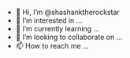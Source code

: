 - 👋 Hi, I’m @shashanktherockstar
- 👀 I’m interested in ...
- 🌱 I’m currently learning ...
- 💞️ I’m looking to collaborate on ...
- 📫 How to reach me ...

<!---
shashanktherockstar/shashanktherockstar is a ✨ special ✨ repository because its `README.md` (this file) appears on your GitHub profile.
You can click the Preview link to take a look at your changes.
--->
